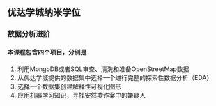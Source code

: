 ## 优达学城纳米学位

### 数据分析进阶

#### 本课程包含四个项目，分别是

1. 利用MongoDB或者SQL审查、清洗和准备OpenStreetMap数据
2. 从优达学城提供的数据集中选择一个进行完整的探索性数据分析（EDA）
3. 选择一个数据集创建解释性可视化图形
4. 应用机器学习知识，寻找安然欺诈案中的嫌疑人




